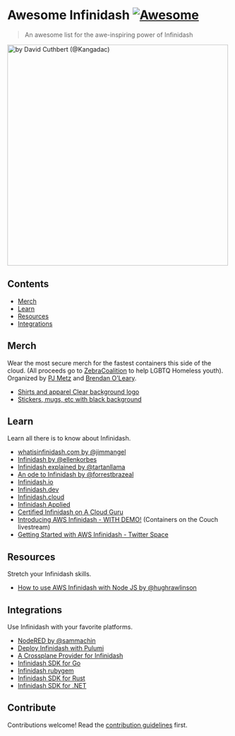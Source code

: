 # Awesome Infinidash [![Awesome](https://awesome.re/badge.svg)](https://awesome.re)

> An awesome list for the awe-inspiring power of Infinidash

<a href="https://twitter.com/kangadac/status/1410817287695650824"><img src="https://user-images.githubusercontent.com/1790822/124236175-7003e900-db16-11eb-885f-eb5bedaa98c5.jpg" width="500" alt="by David Cuthbert (@Kangadac)"/></a>

## Contents

- [Merch](#merch)
- [Learn](#learn)
- [Resources](#resources)
- [Integrations](#integrations)

## Merch

Wear the most secure merch for the fastest containers this side of the cloud. (All proceeds go to [ZebraCoalition](https://zebrayouth.org/) to help LGBTQ Homeless youth). Organized by [PJ Metz](https://twitter.com/MetzinAround) and [Brendan O'Leary](https://twitter.com/olearycrew).
- [Shirts and apparel Clear background logo](https://www.redbubble.com/shop/ap/81636791)
- [Stickers, mugs, etc with black background](https://www.redbubble.com/shop/ap/81635372)

## Learn

Learn all there is to know about Infinidash.
- [whatisinfinidash.com by @jimmangel](https://whatisinfinidash.com/)
- [Infinidash by @ellenkorbes](https://twitter.com/ellenkorbes/status/1410796865126346755)
- [Infinidash explained by @tartanllama](https://twitter.com/TartanLlama/status/1410959645238308866)
- [An ode to Infinidash by @forrestbrazeal](https://twitter.com/forrestbrazeal/status/1410647222853771266)
- [Infinidash.io](http://www.infinidash.io/)
- [Infinidash.dev](https://www.infinidash.dev)
- [Infinidash.cloud](https://www.infinidash.cloud)
- [Infinidash Applied](https://leanpub.com/awsinfinidashapplied)
- [Certified Infinidash on A Cloud Guru](https://twitter.com/KroonenburgRyan/status/1410962120976515073)
- [Introducing AWS Infinidash - WITH DEMO!](https://www.youtube.com/watch?v=5pt3KUb7kog) (Containers on the Couch livestream)
- [Getting Started with AWS Infinidash - Twitter Space](https://twitter.com/i/spaces/1kvJpooWzZwGE)


## Resources

Stretch your Infinidash skills.

- [How to use AWS Infinidash with Node JS by @hughrawlinson](https://www.hughrawlinson.me/posts/2021/06/30/how-to-use-aws-infinidash)

## Integrations

Use Infinidash with your favorite platforms.

- [NodeRED by @sammachin](https://twitter.com/sammachin/status/1410857058136625152)
- [Deploy Infinidash with Pulumi](https://twitter.com/mattstratton/status/1410805269223837696)
- [A Crossplane Provider for Infinidash](https://github.com/luebken/provider-infinidash)
- [Infinidash SDK for Go](https://github.com/eduardohitek/go-infinidash-sdk)
- [Infinidash rubygem](https://github.com/bermannoah/infinidash-ruby)
- [Infinidash SDK for Rust](https://github.com/rafaelcaricio/aws-infinidash-rs)
- [Infinidash SDK for .NET](https://github.com/davidwhitney/aws-infinidash-sdk)


## Contribute

Contributions welcome! Read the [contribution guidelines](contributing.md) first.
